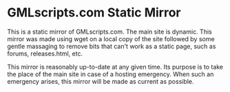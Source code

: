GMLscripts.com Static Mirror
============================

This is a static mirror of GMLscripts.com. The main site is dynamic.
This mirror was made using wget on a local copy of the site followed
by some gentle massaging to remove bits that can't work as a static
page, such as forums, releases.html, etc.

This mirror is reasonably up-to-date at any given time. Its purpose
is to take the place of the main site in case of a hosting emergency.
When such an emergency arises, this mirror will be made as current as 
possible.
